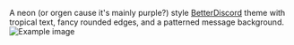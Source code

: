 A neon (or orgen cause it's mainly purple?) style [BetterDiscord](https://github.com/BetterDiscord/BetterDiscord) theme with tropical text, fancy rounded edges, and a patterned message background.
![Example image](https://raw.githubusercontent.com/Maxwell-Fisher/Discord-theme/main/betterDiscordExample.PNG "Example image")
